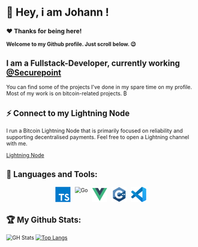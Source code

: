 
# 👋 Hey, i am Johann !
### ❤️️ Thanks for being here!


**Welcome to my Github profile.
Just scroll below. 😉**


## I am a Fullstack-Developer, currently working [@Securepoint](https://github.com/Securepoint)
You can find some of the projects I've done in my spare time on my profile.
Most of my work is on bitcoin-related projects. ₿

## ⚡️ Connect to my Lightning Node

I run a Bitcoin Lightning Node that is primarily focused on reliability and supporting decentralised payments.
Feel free to open a Lightning channel with me.

[Lightning Node](https://amboss.space/node/0287474fce5db7481d8844981c5e2d4493a438b53226ee5316dd0feb8e12b1c0f7
)

## 🧰 Languages and Tools:
<p align="center">

<img src="https://raw.githubusercontent.com/github/explore/80688e429a7d4ef2fca1e82350fe8e3517d3494d/topics/typescript/typescript.png" alt="Typescript" height="40" style="vertical-align:top; margin:4px">
<img src="https://go.dev/blog/go-brand/Go-Logo/PNG/Go-Logo_Blue.png" alt="Go" height="40" style="vertical-align:top; margin:4px">
<img src="https://raw.githubusercontent.com/github/explore/80688e429a7d4ef2fca1e82350fe8e3517d3494d/topics/vue/vue.png" alt="css" height="40" style="vertical-align:top; margin:4px">
<img src="https://raw.githubusercontent.com/github/explore/80688e429a7d4ef2fca1e82350fe8e3517d3494d/topics/cpp/cpp.png" alt="Cpp" height="40" style="vertical-align:top; margin:4px">
<img src="https://raw.githubusercontent.com/github/explore/80688e429a7d4ef2fca1e82350fe8e3517d3494d/topics/visual-studio-code/visual-studio-code.png" alt="VS Code" height="40" style="vertical-align:top; margin:4px">

## 🏆  My Github Stats:
![GH Stats](https://github-readme-stats.vercel.app/api?username=Primexz&theme=onedark)
[![Top Langs](https://github-readme-stats.vercel.app/api/top-langs/?username=Primexz&layout=compact&theme=onedark&exclude_repo=GTA-1.58_Scripts,GTA-1.59_Scripts,GTAV-Decompiled-Scripts)](https://github.com/anuraghazra/github-readme-stats)




